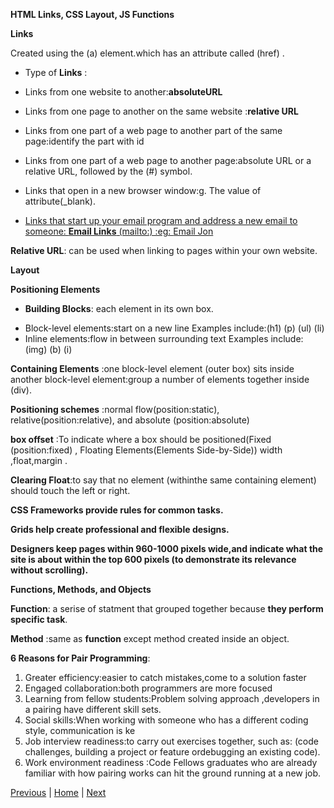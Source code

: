 **HTML Links, CSS Layout, JS Functions**

**Links**

Created using the (a) element.which has an attribute called (href) .

* Type of **Links** :
- Links from one website to another:**absoluteURL**

- Links from one page to another on the same website :**relative URL**

- Links from one part of a web page to another part of the same page:identify the part with id

- Links from one part of a web page to another page:absolute URL or a relative URL, followed by the (#) symbol.

- Links that open in a new browser window:g. The value of attribute(_blank).<a href="http://www.imdb.com" target="_blank">

- Links that start up your email program and address a new email to someone:
**Email Links** (mailto:) :eg: <a href="mailto:jon@example.org">Email Jon</a>

**Relative URL**: can be used when linking to pages within your own website.

**Layout**

**Positioning Elements**

* **Building Blocks**: each element in its own box.
- Block-level elements:start on a new line Examples include:(h1) (p) (ul) (li)
- Inline elements:flow in between surrounding text Examples include: (img) (b) (i)

**Containing Elements** :one block-level element (outer box) sits inside another block-level element:group a number of elements together inside (div).

**Positioning schemes** :normal flow(position:static), relative(position:relative), and absolute (position:absolute)

**box offset** :To indicate where a box should be positioned(Fixed (position:fixed) , Floating Elements(Elements Side-by-Side)) width ,float,margin .

**Clearing Float**:to say that no element (withinthe same containing element)
should touch the left or right.

**CSS Frameworks provide rules for common tasks.**

**Grids help create professional and flexible designs.**

**Designers keep pages within 960-1000 pixels wide,and indicate what the site is about within the top 600 pixels (to demonstrate its relevance without scrolling).**

**Functions, Methods, and Objects**

**Function**: a serise of statment that grouped together because **they perform specific task**.

**Method** :same as **function** except method created inside an object.

**6 Reasons for Pair Programming**:

1. Greater efficiency:easier to catch mistakes,come to a solution faster
2. Engaged collaboration:both programmers are more focused
3. Learning from fellow students:Problem solving approach ,developers in a pairing have different skill sets.
4. Social skills:When working with someone who has a different coding style, communication is ke
5. Job interview readiness:to carry out exercises together, such as: (code challenges, building a project or feature ordebugging an existing code).
6. Work environment readiness :Code Fellows graduates who are already familiar with how pairing works can hit the ground running at a new job.


[Previous](class-03.md)  | [Home](README.md) | [Next](class-05.md)
